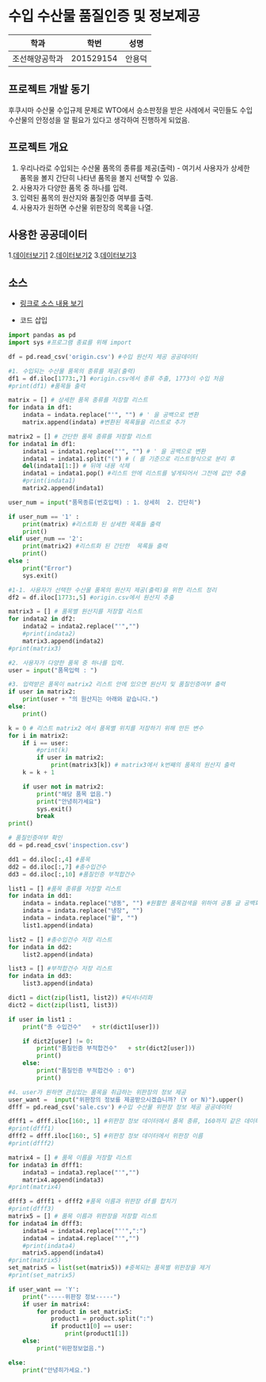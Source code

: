 # 수입 수산물 품질인증 및 정보제공

학과 | 학번 | 성명
---- | ---- | ---- 
조선해양공학과 |201529154 |안용덕

## 프로젝트 개발 동기
후쿠시마 수산물 수입규제 문제로 WTO에서 승소판정을 받은 사례에서 국민들도 수입 수산물의 안정성을 알 필요가 있다고 생각하여 진행하게 되었음.


## 프로젝트 개요
1. 우리나라로 수입되는 수산물 품목의 종류를 제공(출력) - 여기서 사용자가 상세한 품목을 볼지 간단히 나타낸 품목을 볼지 선택할 수 있음.
2. 사용자가 다양한 품목 중 하나를 입력.
3. 입력된 품목의 원산지와 품질인증 여부를 출력.
4. 사용자가 원하면 수산물 위판장의 목록을 나열.

## 사용한 공공데이터 
1.[데이터보기1](https://github.com/ayd0427/Final-HW/blob/master/inspection.csv)
2.[데이터보기2](https://github.com/ayd0427/Final-HW/blob/master/origin.csv)
3.[데이터보기3](https://github.com/ayd0427/Final-HW/blob/master/sale.zip)

## 소스
* [링크로 소스 내용 보기](https://github.com/ayd0427/Final-HW/blob/master/201529154_%EC%95%88%EC%9A%A9%EB%8D%95_%EA%B8%B0%EB%A7%90%EA%B3%BC%EC%A0%9C.py) 

* 코드 삽입
~~~python
import pandas as pd
import sys #프로그램 종료를 위해 import

df = pd.read_csv('origin.csv') #수입 원산지 제공 공공데이터

#1. 수입되는 수산물 품목의 종류를 제공(출력)
df1 = df.iloc[1773:,7] #origin.csv에서 종류 추출, 1773이 수입 처음
#print(df1) #품목들 출력

matrix = [] # 상세한 품목 종류를 저장할 리스트
for indata in df1:
    indata = indata.replace("'", "") # ' 을 공백으로 변환
    matrix.append(indata) #변환된 목록들을 리스트로 추가

matrix2 = [] # 간단한 품목 종류를 저장할 리스트
for indata1 in df1:
    indata1 = indata1.replace("'", "") # ' 을 공백으로 변환
    indata1 = indata1.split("(") # ( 를 기준으로 리스트형식으로 분리 후
    del(indata1[1:]) # 뒤에 내용 삭제
    indata1 = indata1.pop() #리스트 안에 리스트를 넣게되어서 그전에 값만 추출
    #print(indata1)
    matrix2.append(indata1)

user_num = input("품목종류(번호입력) : 1. 상세히  2. 간단히")

if user_num == '1' :
    print(matrix) #리스트화 된 상세한 목록들 출력
    print()
elif user_num == '2':
    print(matrix2) #리스트화 된 간단한  목록들 출력
    print()
else :
    print("Error")
    sys.exit()

#1-1. 사용자가 선택한 수산물 품목의 원산지 제공(출력)을 위한 리스트 정리
df2 = df.iloc[1773:,5] #origin.csv에서 원산지 추출

matrix3 = [] # 품목별 원산지를 저장할 리스트
for indata2 in df2:
    indata2 = indata2.replace("'","")
    #print(indata2)
    matrix3.append(indata2)
#print(matrix3)

#2. 사용자가 다양한 품목 중 하나를 입력.
user = input("품목입력 : ")

#3. 입력받은 품목이 matrix2 리스트 안에 있으면 원산지 및 품질인증여부 출력
if user in matrix2:
    print(user + "의 원산지는 아래와 같습니다.")
else:
    print()

k = 0 # 리스트 matrix2 에서 품목별 위치를 저장하기 위해 만든 변수
for i in matrix2:
    if i == user:
        #print(k)
        if user in matrix2:
            print(matrix3[k]) # matrix3에서 k번째의 품목의 원산지 출력
    k = k + 1

    if user not in matrix2:
        print("해당 품목 없음.")
        print("안녕히가세요")
        sys.exit()
        break
print()

# 품질인증여부 확인
dd = pd.read_csv('inspection.csv')

dd1 = dd.iloc[:,4] #품목
dd2 = dd.iloc[:,7] #총수입건수
dd3 = dd.iloc[:,10] #품질인증 부적합건수

list1 = [] #품목 종류를 저장할 리스트
for indata in dd1:
    indata = indata.replace("냉동", "") #원활한 품목검색을 위하여 공통 글 공백화
    indata = indata.replace("냉장", "")
    indata = indata.replace("활", "")
    list1.append(indata)

list2 = [] #총수입건수 저장 리스트
for indata in dd2:
    list2.append(indata)

list3 = [] #부적합건수 저장 리스트
for indata in dd3:
    list3.append(indata)

dict1 = dict(zip(list1, list2)) #딕셔너리화
dict2 = dict(zip(list1, list3))

if user in list1 :
    print("총 수입건수"   + str(dict1[user]))

    if dict2[user] != 0:
        print("품질인증 부적합건수"   + str(dict2[user]))
        print()
    else:
        print("품질인증 부적합건수 : 0")
        print()

#4. user가 원하면 관심있는 품목을 취급하는 위판장의 정보 제공
user_want =  input("위판장의 정보를 제공받으시겠습니까? (Y or N)").upper()
dfff = pd.read_csv('sale.csv') #수입 수산물 위판장 정보 제공 공공데이터

dfff1 = dfff.iloc[160:, 1] #위판장 정보 데이터에서 품목 종류, 160까지 같은 데이터라 시작점 160으로 설정.
#print(dfff1)
dfff2 = dfff.iloc[160:, 5] #위판장 정보 데이터에서 위판장 이름
#print(dfff2)

matrix4 = [] # 품목 이름을 저장할 리스트
for indata3 in dfff1:
    indata3 = indata3.replace("'","")
    matrix4.append(indata3)
#print(matrix4)

dfff3 = dfff1 + dfff2 #품목 이름과 위판장 df를 합치기
#print(dfff3)
matrix5 = [] # 품목 이름과 위판장을 저장할 리스트
for indata4 in dfff3:
    indata4 = indata4.replace("''",":")
    indata4 = indata4.replace("'","")
    #print(indata4)
    matrix5.append(indata4)
#print(matrix5)
set_matrix5 = list(set(matrix5)) #중복되는 품목별 위판장을 제거
#print(set_matrix5)

if user_want == 'Y':
    print("-----위판장 정보-----")
    if user in matrix4:
        for product in set_matrix5:
            product1 = product.split(":")
            if product1[0] == user:
                print(product1[1])
    else:
        print("위판정보없음.")

else:
    print("안녕히가세요.")

~~~
